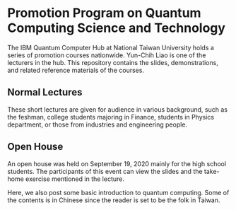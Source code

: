 # Promotion Program on Quantum Computing Science and Technology
The IBM Quantum Computer Hub at National Taiwan University holds a series of promotion courses nationwide. Yun-Chih Liao is one of the lecturers in the hub. This repository contains the slides, demonstrations, and related reference materials of the courses.

## Normal Lectures 
These short lectures are given for audience in various background, such as the feshman, college students majoring in Finance, students in Physics department, or those from industries and engineering people.

## Open House
An open house was held on September 19, 2020 mainly for the high school students. The participants of this event can view the slides and the take-home exercise mentioned in the lecture. 

Here, we also post some basic introduction to quantum computing. Some of the contents is in Chinese since the reader is set to be the folk in Taiwan.
